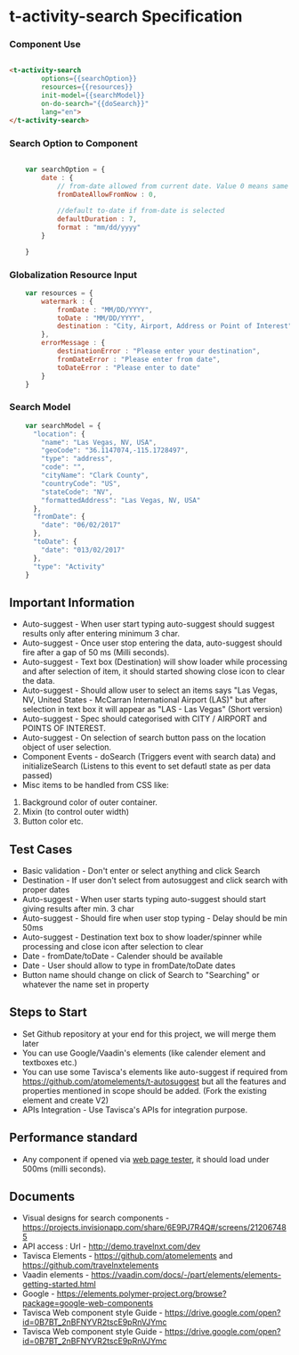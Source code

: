 # t-activity-search Specification

### Component Use

``` html

<t-activity-search 
		options={{searchOption}} 
		resources={{resources}} 
		init-model={{searchModel}} 
		on-do-search="{{doSearch}}"
		lang="en">
</t-activity-search>

```


### Search Option to Component

```javascript

	var searchOption = {
		date : {
			// from-date allowed from current date. Value 0 means same day seach allowed.
			fromDateAllowFromNow : 0,
            
			//default to-date if from-date is selected
			defaultDuration : 7,
			format : "mm/dd/yyyy"
		}

	}
```

### Globalization Resource Input

```javascript
	var resources = {
		watermark : {
			fromDate : "MM/DD/YYYY",
			toDate : "MM/DD/YYYY",
			destination : "City, Airport, Address or Point of Interest"
		},
		errorMessage : {
		    destinationError : "Please enter your destination",
			fromDateError : "Please enter from date",
			toDateError : "Please enter to date"
		}
	}
```

### Search Model 

```javascript
	var searchModel = {
	  "location": {
	    "name": "Las Vegas, NV, USA",
	    "geoCode": "36.1147074,-115.1728497",
	    "type": "address",
	    "code": "",
	    "cityName": "Clark County",
	    "countryCode": "US",
	    "stateCode": "NV",
	    "formattedAddress": "Las Vegas, NV, USA"
	  },
	  "fromDate": {
	    "date": "06/02/2017"
	  },
	  "toDate": {
	    "date": "013/02/2017"
	  },
	  "type": "Activity"
	}
```

## Important Information

- Auto-suggest - When user start typing auto-suggest should suggest results only after entering minimum 3 char.
- Auto-suggest - Once user stop entering the data, auto-suggest should fire after a gap of 50 ms (Milli seconds).
- Auto-suggest - Text box (Destination) will show loader while processing and after selection of item, it should started showing close icon to clear the data.
- Auto-suggest - Should allow user to select an items says "Las Vegas, NV, United States - McCarran International Airport (LAS)" but after selection in text box it will appear as "LAS - Las Vegas" (Short version)
- Auto-suggest - Spec should categorised with CITY / AIRPORT and POINTS OF INTEREST. 
- Auto-suggest - On selection of search button pass on the location object of user selection.
- Component Events - doSearch (Triggers	event with search data) and initializeSearch (Listens to this event to set defautl state as per data passed)
- Misc items to be handled from CSS like:
1. Background color of outer container.
2. Mixin (to control outer width)
3. Button color etc.


## Test Cases

- Basic validation - Don't enter or select anything and click Search
- Destination - If user don't select from autosuggest and click search with proper dates
- Auto-suggest - When user starts typing auto-suggest should start giving results after min. 3 char
- Auto-suggest - Should fire when user stop typing - Delay should be min 50ms
- Auto-suggest - Destination text box to show loader/spinner while processing and close icon after selection to clear
- Date - fromDate/toDate - Calender should be available
- Date - User should allow to type in fromDate/toDate dates
- Button name should change on click of Search to "Searching" or whatever the name set in property

## Steps to Start
- Set Github repository at your end for this project, we will merge them later
- You can use Google/Vaadin's elements (like calender element and textboxes etc.)
- You can use some Tavisca's elements like auto-suggest if required from https://github.com/atomelements/t-autosuggest but all the features and properties mentioned in scope should be added. (Fork the existing element and create V2)
- APIs Integration - Use Tavisca's APIs for integration purpose.

## Performance standard
- Any component if opened via [web page tester](https://www.webpagetest.org/), it should load under 500ms (milli seconds).

## Documents
- Visual designs for search components - https://projects.invisionapp.com/share/6E9PJ7R4Q#/screens/212067485
- API access : Url - http://demo.travelnxt.com/dev
- Tavisca Elements - https://github.com/atomelements and https://github.com/travelnxtelements
- Vaadin elements - https://vaadin.com/docs/-/part/elements/elements-getting-started.html
- Google - https://elements.polymer-project.org/browse?package=google-web-components
- Tavisca Web component style Guide - https://drive.google.com/open?id=0B7BT_2nBFNYVR2tscE9pRnVJYmc
- Tavisca Web component style Guide - https://drive.google.com/open?id=0B7BT_2nBFNYVR2tscE9pRnVJYmc